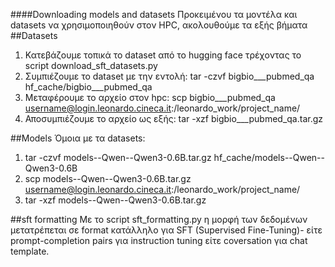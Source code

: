 ####Downloading models and datasets 
Προκειμένου τα μοντέλα και datasets να χρησιμοποιηθούν στον HPC, ακολουθούμε τα εξής βήματα
##Datasets
1) Κατεβάζουμε τοπικά το dataset από το hugging face τρέχοντας το script download_sft_datasets.py
2) Συμπιέζουμε το dataset με την εντολή: tar -czvf bigbio___pubmed_qa  hf_cache/bigbio___pubmed_qa
3) Μεταφέρουμε το αρχείο στον hpc: scp bigbio___pubmed_qa username@login.leonardo.cineca.it:/leonardo_work/project_name/ 
4) Αποσυμπιέζουμε το αρχείο ως εξής: tar -xzf bigbio___pubmed_qa.tar.gz

##Models
Όμοια με τα datasets: 
1) tar -czvf models--Qwen--Qwen3-0.6B.tar.gz  hf_cache/models--Qwen--Qwen3-0.6B
2) scp models--Qwen--Qwen3-0.6B.tar.gz username@login.leonardo.cineca.it:/leonardo_work/project_name/
3) tar -xzf models--Qwen--Qwen3-0.6B.tar.gz

##sft formatting
Με το script sft_formatting.py η μορφή των δεδομένων μετατρέπεται σε format κατάλληλο για SFT (Supervised Fine-Tuning)- είτε prompt-completion pairs για instruction tuning είτε coversation για chat template.
